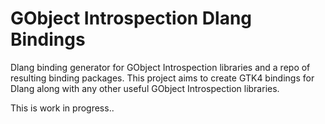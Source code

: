 # GObject Introspection Dlang Bindings

Dlang binding generator for GObject Introspection libraries and a repo of resulting binding packages.
This project aims to create GTK4 bindings for Dlang along with any other useful GObject Introspection libraries.

This is work in progress..
